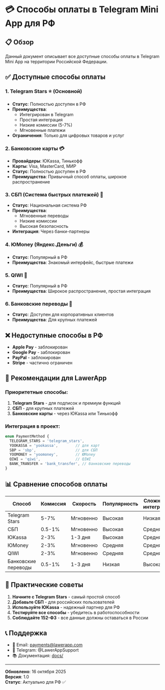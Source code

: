 # 💳 Способы оплаты в Telegram Mini App для РФ

## 📋 Обзор

Данный документ описывает все доступные способы оплаты в Telegram Mini App на территории Российской Федерации.

## ✅ **Доступные способы оплаты**

### 1. **Telegram Stars** ⭐ (Основной)
- **Статус**: Полностью доступен в РФ
- **Преимущества**: 
  - Интегрирован в Telegram
  - Простая интеграция
  - Низкие комиссии (5-7%)
  - Мгновенные платежи
- **Ограничения**: Только для цифровых товаров и услуг

### 2. **Банковские карты** 💳
- **Провайдеры**: ЮKassa, Тинькофф
- **Карты**: Visa, MasterCard, МИР
- **Статус**: Полностью доступен в РФ
- **Преимущества**: Привычный способ оплаты, широкое распространение

### 3. **СБП (Система быстрых платежей)** 🏦
- **Статус**: Национальная система РФ
- **Преимущества**: 
  - Мгновенные переводы
  - Низкие комиссии
  - Высокая безопасность
- **Интеграция**: Через банки-партнеры

### 4. **ЮMoney (Яндекс.Деньги)** 💰
- **Статус**: Популярный в РФ
- **Преимущества**: Знакомый интерфейс, быстрые платежи

### 5. **QIWI** 📱
- **Статус**: Популярный в РФ
- **Преимущества**: Широкое распространение, простая интеграция

### 6. **Банковские переводы** 🏦
- **Статус**: Доступен для корпоративных клиентов
- **Преимущества**: Для крупных платежей

## ❌ **Недоступные способы в РФ**

- **Apple Pay** - заблокирован
- **Google Pay** - заблокирован  
- **PayPal** - заблокирован
- **Stripe** - частично ограничен

## 🎯 **Рекомендации для LawerApp**

### **Приоритетные способы:**
1. **Telegram Stars** - для подписок и премиум функций
2. **СБП** - для крупных платежей
3. **Банковские карты** - через ЮKassa или Тинькофф

### **Интеграция в проект:**
```typescript
enum PaymentMethod {
  TELEGRAM_STARS = 'telegram_stars',
  YOOKASSA = 'yookassa',        // для карт
  SBP = 'sbp',                  // для СБП
  YOOMONEY = 'yoomoney',        // ЮMoney
  QIWI = 'qiwi',                // QIWI
  BANK_TRANSFER = 'bank_transfer', // банковские переводы
}
```

## 📊 **Сравнение способов оплаты**

| Способ | Комиссия | Скорость | Популярность | Сложность интеграции |
|--------|----------|----------|--------------|---------------------|
| Telegram Stars | 5-7% | Мгновенно | Высокая | Низкая |
| СБП | 0.5-1% | Мгновенно | Высокая | Средняя |
| ЮKassa | 2-3% | 1-3 дня | Высокая | Средняя |
| ЮMoney | 2-3% | Мгновенно | Средняя | Средняя |
| QIWI | 2-3% | Мгновенно | Средняя | Средняя |
| Банковские переводы | 0.5-1% | 1-3 дня | Низкая | Высокая |

## 🚀 **Практические советы**

1. **Начните с Telegram Stars** - самый простой способ
2. **Добавьте СБП** - для российских пользователей
3. **Используйте ЮKassa** - надежный партнер для РФ
4. **Тестируйте все способы** - убедитесь в работоспособности
5. **Соблюдайте 152-ФЗ** - все данные должны оставаться в России

## 📞 **Поддержка**

- 📧 Email: payments@lawerapp.com
- 💬 Telegram: @LawerAppSupport
- 📚 Документация: [docs/](docs/)

---

**Обновлено**: 16 октября 2025  
**Версия**: 1.0  
**Статус**: Актуально для РФ ✅
